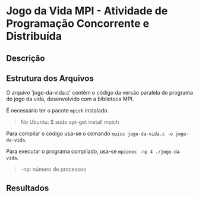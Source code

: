 # Jogo da Vida MPI - Atividade de Programação Concorrente e Distribuída

## Descrição

## Estrutura dos Arquivos
O arquivo 'jogo-da-vida.c' contém o código da versão paralela do programa do jogo da vida, desenvolvido com a biblioteca MPI.

É necessário ter o pacote `mpich` instalado.
> No Ubuntu: $ sudo apt-get install mpich

Para compilar o código usa-se o comando `mpicc jogo-da-vida.c -o jogo-da-vida`.

Para executar o programa compilado, usa-se `mpiexec -np 4 ./jogo-da-vida`. 
> -np: número de processos

## Resultados

